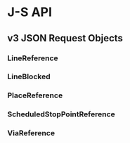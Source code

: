 # J-S API
## v3 JSON Request Objects

### LineReference

### LineBlocked

### PlaceReference

### ScheduledStopPointReference

### ViaReference
